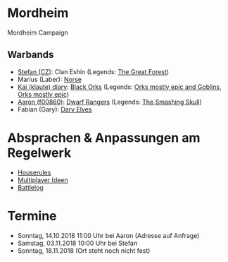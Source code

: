 # Mordheim
Mordheim Campaign

## Warbands

* [Stefan (CZ)](/Stefan/Diary.md): Clan Eshin (Legends: [The Great Forest](/Stefan/Archiv/Forest-Walkers.md))
* Marius (Laber): [Norse](/Marius/Norse/pack)
* [Kai (klaute) diary](/kai/kai-orks_diary.md): [Black Orks](/kai/kai-warband.md) (Legends: [Orks mostly epic and Goblins](/kai/old/orks_1/kai-orks_mostly_epic_and_goblins.md), [Orks mostly epic](/kai/old/orks_2/kai-orks_mostly_epic.md))
* [Aaron (f00860)](/aaron-f00860/diary.md): [Dwarf Rangers](/aaron-f00860/warband-twilight-of-the-dead.md) (Legends: [The Smashing Skull](/aaron-f00860/warband-the-smashing-skull.md))
* Fabian (Gary): [Dary Elves](/Fabian/Dark%20Elves.md)

# Absprachen & Anpassungen am Regelwerk

* [Houserules](/Dokumente/Houserules.md)
* [Multiplayer Ideen](/Ideensammlung%20Multiplayer.md)
* [Battlelog](/Kampagnen%20Battle%20Log.md)

# Termine

* Sonntag, 14.10.2018 11:00 Uhr bei Aaron (Adresse auf Anfrage)
* Samstag, 03.11.2018 10:00 Uhr bei Stefan
* Sonntag, 18.11.2018 (Ort steht noch nicht fest)
